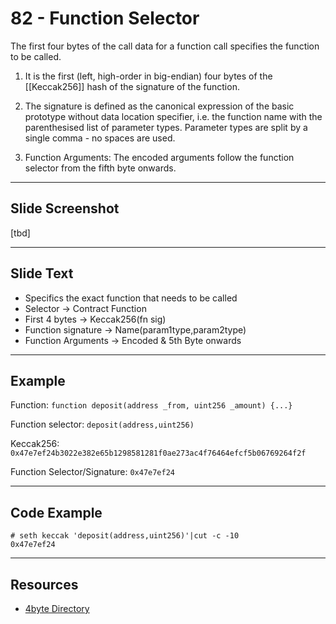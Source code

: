 # 82 - Function Selector
The first four bytes of the call data for a function call specifies the function to be called. 

1.  It is the first (left, high-order in big-endian) four bytes of the [[Keccak256]] hash of the signature of the function. 
    
2.  The signature is defined as the canonical expression of the basic prototype without data location specifier, i.e. the function name with the parenthesised list of parameter types. Parameter types are split by a single comma - no spaces are used.
    
3.  Function Arguments: The encoded arguments follow the function selector from the fifth byte onwards.
---
## Slide Screenshot
[tbd]

---
## Slide Text
- Specifics the exact function that needs to be called
- Selector -> Contract Function
- First 4 bytes -> Keccak256(fn sig)
- Function signature -> Name(param1type,param2type)
- Function Arguments -> Encoded & 5th Byte onwards
---
## Example
Function: ``function deposit(address _from, uint256 _amount) {...}``

Function selector: ``deposit(address,uint256)``

Keccak256: `0x47e7ef24b3022e382e65b1298581281f0ae273ac4f76464efcf5b06769264f2f`

Function Selector/Signature: `0x47e7ef24`

---
## Code Example
```
# seth keccak 'deposit(address,uint256)'|cut -c -10
0x47e7ef24
```

---
## Resources
- [4byte Directory](https://www.4byte.directory/) 